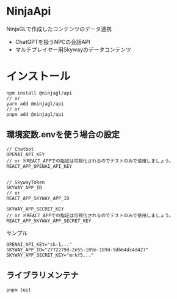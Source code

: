 # NinjaApi

NinjaGLで作成したコンテンツのデータ連携
- ChatGPTを扱うNPCの会話API
- マルチプレイヤー用Skywayのデータコンテンツ

# インストール

```
npm install @ninjagl/api
// or
yarn add @ninjagl/api
// or
pnpm add @ninjagl/api
```

## 環境変数.envを使う場合の設定

```
// Chatbot
OPENAI_API_KEY
// or ※REACT_APPでの指定は可視化されるのでテストのみで使用しましょう。
REACT_APP_OPENAI_API_KEY


// SkywayToken
SKYWAY_APP_ID
// or
REACT_APP_SKYWAY_APP_ID

SKYWAY_APP_SECRET_KEY
// or ※REACT_APPでの指定は可視化されるのでテストのみで使用しましょう。
REACT_APP_SKYWAY_APP_SECRET_KEY
```

サンプル
```env
OPENAI_API_KEY="sk-1..."
SKYWAY_APP_ID="2772279d-2e55-109e-189d-9db64dc4d427"
SKYWAY_APP_SECRET_KEY="mrkf5..."
```

## ライブラリメンテナ
```
pnpm test
```